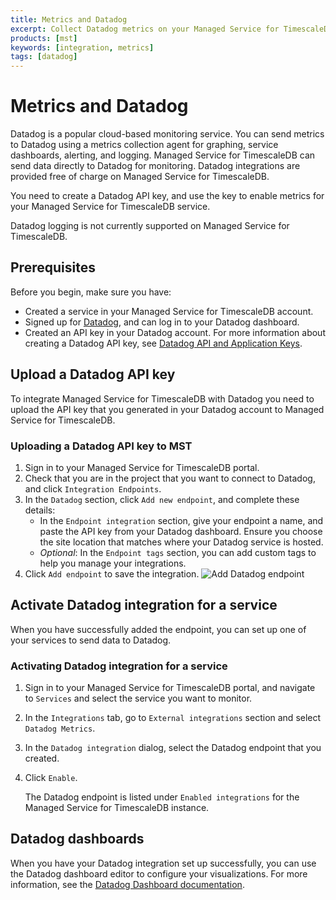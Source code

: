```yaml
---
title: Metrics and Datadog
excerpt: Collect Datadog metrics on your Managed Service for TimescaleDB instance
products: [mst]
keywords: [integration, metrics]
tags: [datadog]
---
```


# Metrics and Datadog

Datadog is a popular cloud-based monitoring service. You can send metrics to
Datadog using a metrics collection agent for graphing, service dashboards,
alerting, and logging. Managed Service for TimescaleDB can send data
directly to Datadog for monitoring. Datadog integrations are provided free of
charge on Managed Service for TimescaleDB.

You need to create a Datadog API key, and use the key to enable metrics for your
Managed Service for TimescaleDB service.

<Highlight type="note">
Datadog logging is not currently supported on Managed Service for TimescaleDB.
</Highlight>

## Prerequisites

Before you begin, make sure you have:

*   Created a service in your Managed Service for TimescaleDB account.
*   Signed up for [Datadog][datadog-login], and can log in to your Datadog
    dashboard.
*   Created an API key in your Datadog account. For more information
    about creating a Datadog API key, see [Datadog API and Application Keys](https://docs.datadoghq.com/account_management/api-app-keys/).

## Upload a Datadog API key

To integrate Managed Service for TimescaleDB with Datadog you need to upload the
API key that you generated in your Datadog account to Managed Service for
TimescaleDB.

### Uploading a Datadog API key to MST

<Procedure>

1.  Sign in to your Managed Service for TimescaleDB portal.
1.  Check that you are in the project that you want to connect to Datadog,
    and click `Integration Endpoints`.
1.  In the `Datadog` section, click `Add new endpoint`, and complete these details:
    *   In the `Endpoint integration` section, give your endpoint a name, and
        paste the API key from your Datadog dashboard. Ensure you choose the
        site location that matches where your Datadog service is hosted.
    *   _Optional_: In the `Endpoint tags` section, you can add custom tags
        to help you manage your integrations.
1.  Click `Add endpoint` to save the integration.
    <img class="main-content__illustration" src="https://s3.amazonaws.com/assets.timescale.com/docs/images/add-datadog-integration.png" alt="Add Datadog endpoint"/>

</Procedure>

## Activate Datadog integration for a service

When you have successfully added the endpoint, you can set up one of your
services to send data to Datadog.

<Procedure>

### Activating Datadog integration for a service

1.  Sign in to your Managed Service for TimescaleDB portal, and
    navigate to `Services` and select the service you want to monitor.
1.  In the `Integrations` tab, go to `External integrations` section and select
    `Datadog Metrics`.
1.  In the `Datadog integration` dialog, select the Datadog endpoint
    that you created.
1.  Click `Enable`.

    The Datadog endpoint is listed under `Enabled integrations` for the
    Managed Service for TimescaleDB instance.

</Procedure>

## Datadog dashboards

When you have your Datadog integration set up successfully, you can use the
Datadog dashboard editor to configure your visualizations. For more information,
see the [Datadog Dashboard documentation][datadog-dashboard-docs].

[datadog-login]: https://app.datadoghq.com/
[datadog-dashboard-docs]: https://docs.datadoghq.com/dashboards/

